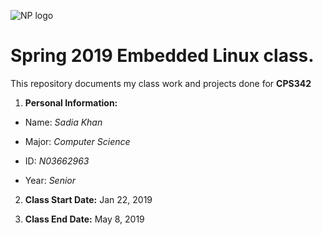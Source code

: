![NP logo](https://www.newpaltz.edu/media/identity/logos/newpaltzlogo.jpg)

# **Spring 2019 Embedded Linux class.** 

This repository documents my class work and projects done for **CPS342**

  1. **Personal Information:**
   
  * Name: *Sadia Khan*
   
  * Major: *Computer Science*
   
  * ID: *N03662963*
   
  * Year: *Senior*

  2. **Class Start Date:** Jan 22, 2019
  
  3. **Class End Date:** May 8, 2019

